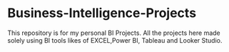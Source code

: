# Business-Intelligence-Projects
This repository is for my personal BI Projects. All the projects here  made  solely using BI tools likes of EXCEL,Power BI, Tableau and Looker Studio.
